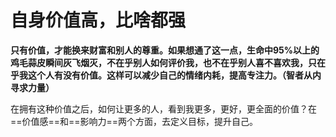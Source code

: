 # 自身价值高，比啥都强

<style module>
.green {
  color: #41b883;
}
.red{
  color: #FF0000;
}
.blue{
  color: #008080;
}    
</style>

<span class="demo" :class="$style.green">**只有价值，才能换来财富和别人的尊重。如果想通了这一点，生命中95%以上的鸡毛蒜皮瞬间灰飞烟灭，不在乎别人如何评价我，也不在乎别人喜不喜欢我，只在乎我这个人有没有价值。这样可以减少自己的情绪内耗，提高专注力。（智者从内寻求力量）**</span>

在拥有这种价值之后，如何让更多的人，看到我更多，更好，更全面的价值？在==价值感==和==影响力==两个方面，去定义目标，提升自己。

